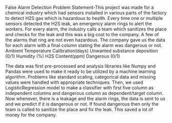 False Alarm Detection
Problem Statement-This project was made for a chemical industry which had sensors installed in various parts of the factory to detect H2S gas which is hazardous to health. Every time one or multiple sensors detected the H2S leak, an emergency alarm rings to alert the workers. For every alarm, the industry calls a team which sanitizes the place and checks for the leak and this was a big cost to the company.
A few of the alarms that ring are not even hazardous. The company gave us the data for each alarm with a final column stating the alarm was dangerous or not.
Ambient Temperature	Calibration(days)	Unwanted substance deposition (0/1)	Humidity (%)	H2S Content(ppm)	Dangerous (0/1)

The data was first pre-processed and analysis libraries like Numpy and Pandas were used to make it ready to be utilized by a machine learning algorithm.
Problems like standard scaling, categorical data and missing values were handled with appropriate techniques.
Then, we used LogisticRegression model to make a classifier with first five column as independent columns and dangerous column as dependent/target column.
Now whenever, there is a leakage and the alarm rings, the data is sent to us and we predict if it is dangerous or not. If found dangerous then only the team is called to sanitize the place and fix the leak. This saved a lot of money for the company. 
